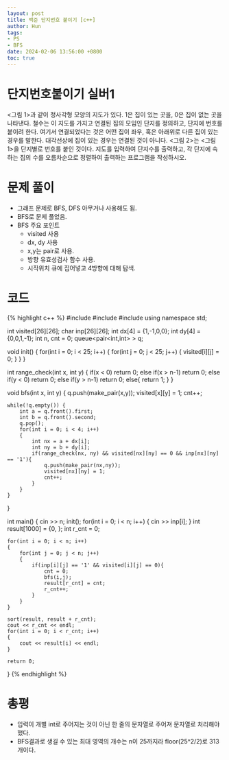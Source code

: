 ```yaml
---
layout: post
title: 백준 단지번호 붙이기 [c++]
author: Hun
tags:
- PS
- BFS
date: 2024-02-06 13:56:00 +0800
toc: true
---
```


# 단지번호붙이기 실버1

<그림 1>과 같이 정사각형 모양의 지도가 있다. 1은 집이 있는 곳을, 0은 집이 없는 곳을 나타낸다. 철수는 이 지도를 가지고 연결된 집의 모임인 단지를 정의하고, 단지에 번호를 붙이려 한다. 여기서 연결되었다는 것은 어떤 집이 좌우, 혹은 아래위로 다른 집이 있는 경우를 말한다. 대각선상에 집이 있는 경우는 연결된 것이 아니다. <그림 2>는 <그림 1>을 단지별로 번호를 붙인 것이다. 지도를 입력하여 단지수를 출력하고, 각 단지에 속하는 집의 수를 오름차순으로 정렬하여 출력하는 프로그램을 작성하시오.

# 문제 풀이

- 그래프 문제로 BFS, DFS 아무거나 사용해도 됨.
- BFS로 문제 풀었음.
- BFS 주요 포인트
  - visited 사용
  - dx, dy 사용
  - x,y는 pair로 사용.
  - 방향 유효성검사 함수 사용.
  - 시작위치 큐에 집어넣고 4방향에 대해 탐색.

# 코드
{% highlight c++ %}
#include <iostream>
#include <algorithm>
#include <queue>
using namespace std;

int visited[26][26];
char inp[26][26];
int dx[4] = {1,-1,0,0};
int dy[4] = {0,0,1,-1};
int n, cnt = 0;
queue<pair<int,int> > q;

void init()
{
    for(int i = 0; i < 25; i++)
    {
        for(int j = 0; j < 25; j++)
        {
            visited[i][j] = 0;
        }
    }
}

int range_check(int x, int y)
{
    if(x < 0) return 0;
    else if(x > n-1) return 0;
    else if(y < 0) return 0;
    else if(y > n-1) return 0;
    else{
        return 1;
    }
}

void bfs(int x, int y)
{
    q.push(make_pair(x,y));
    visited[x][y] = 1;
    cnt++;
    
    while(!q.empty()) {
        int a = q.front().first;
        int b = q.front().second;
        q.pop();
        for(int i = 0; i < 4; i++)
        {
            int nx = a + dx[i];
            int ny = b + dy[i];
            if(range_check(nx, ny) && visited[nx][ny] == 0 && inp[nx][ny] == '1'){
                q.push(make_pair(nx,ny));
                visited[nx][ny] = 1;
                cnt++;
            }
        }
    }
}

int main()
{
    cin >> n;
    init();
    for(int i = 0; i < n; i++)
    {
        cin >> inp[i];
    }
    int result[1000] = {0, };
    int r_cnt = 0;

    for(int i = 0; i < n; i++)
    {
        for(int j = 0; j < n; j++)
        {
            if(inp[i][j] == '1' && visited[i][j] == 0){
                cnt = 0;
                bfs(i,j);
                result[r_cnt] = cnt;
                r_cnt++;
            }
        }
    }

    sort(result, result + r_cnt);
    cout << r_cnt << endl;
    for(int i = 0; i < r_cnt; i++)
    {
        cout << result[i] << endl;
    }

    return 0;
}
{% endhighlight %}

# 총평
- 입력이 개별 int로 주어지는 것이 아닌 한 줄의 문자열로 주어져 문자열로 처리해야 했다.
- BFS결과로 생길 수 있는 최대 영역의 개수는 n이 25까지라 floor(25^2/2)로 313개이다.